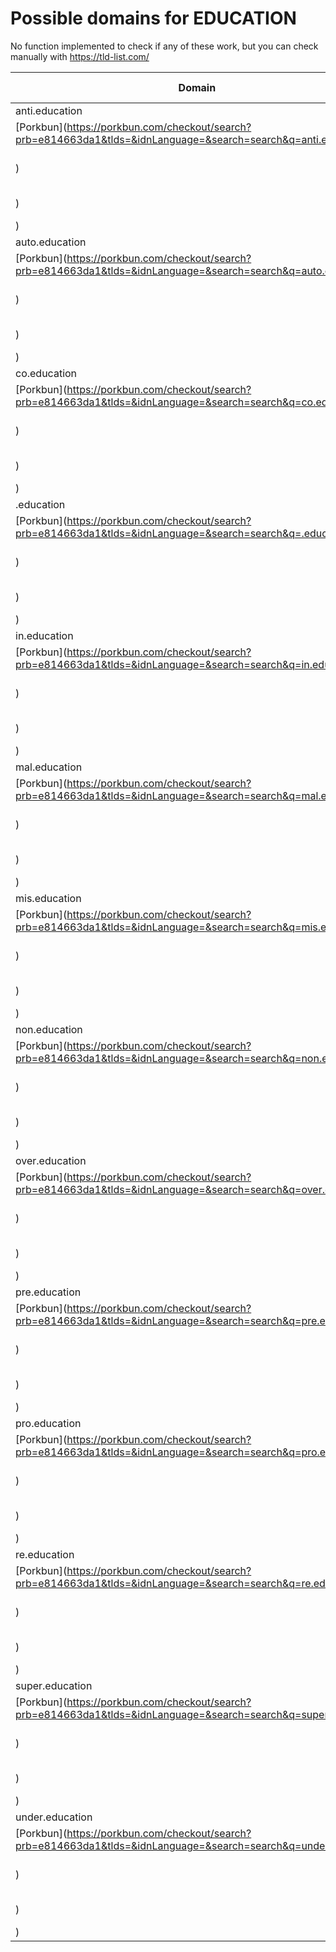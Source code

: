 # Possible domains for EDUCATION

No function implemented to check if any of these work, but you can check manually with https://tld-list.com/

| Domain | Porkbun | NameCheap | Google Domains |
|---|---|---|---|
| anti.education | [Porkbun](https://porkbun.com/checkout/search?prb=e814663da1&tlds=&idnLanguage=&search=search&q=anti.education) | [Namecheap](https://www.namecheap.com/domains/registration/results/?domain=anti.education) | [Google](https://domains.google.com/registrar/search?searchTerm=anti.education) |
| auto.education | [Porkbun](https://porkbun.com/checkout/search?prb=e814663da1&tlds=&idnLanguage=&search=search&q=auto.education) | [Namecheap](https://www.namecheap.com/domains/registration/results/?domain=auto.education) | [Google](https://domains.google.com/registrar/search?searchTerm=auto.education) |
| co.education | [Porkbun](https://porkbun.com/checkout/search?prb=e814663da1&tlds=&idnLanguage=&search=search&q=co.education) | [Namecheap](https://www.namecheap.com/domains/registration/results/?domain=co.education) | [Google](https://domains.google.com/registrar/search?searchTerm=co.education) |
| .education | [Porkbun](https://porkbun.com/checkout/search?prb=e814663da1&tlds=&idnLanguage=&search=search&q=.education) | [Namecheap](https://www.namecheap.com/domains/registration/results/?domain=.education) | [Google](https://domains.google.com/registrar/search?searchTerm=.education) |
| in.education | [Porkbun](https://porkbun.com/checkout/search?prb=e814663da1&tlds=&idnLanguage=&search=search&q=in.education) | [Namecheap](https://www.namecheap.com/domains/registration/results/?domain=in.education) | [Google](https://domains.google.com/registrar/search?searchTerm=in.education) |
| mal.education | [Porkbun](https://porkbun.com/checkout/search?prb=e814663da1&tlds=&idnLanguage=&search=search&q=mal.education) | [Namecheap](https://www.namecheap.com/domains/registration/results/?domain=mal.education) | [Google](https://domains.google.com/registrar/search?searchTerm=mal.education) |
| mis.education | [Porkbun](https://porkbun.com/checkout/search?prb=e814663da1&tlds=&idnLanguage=&search=search&q=mis.education) | [Namecheap](https://www.namecheap.com/domains/registration/results/?domain=mis.education) | [Google](https://domains.google.com/registrar/search?searchTerm=mis.education) |
| non.education | [Porkbun](https://porkbun.com/checkout/search?prb=e814663da1&tlds=&idnLanguage=&search=search&q=non.education) | [Namecheap](https://www.namecheap.com/domains/registration/results/?domain=non.education) | [Google](https://domains.google.com/registrar/search?searchTerm=non.education) |
| over.education | [Porkbun](https://porkbun.com/checkout/search?prb=e814663da1&tlds=&idnLanguage=&search=search&q=over.education) | [Namecheap](https://www.namecheap.com/domains/registration/results/?domain=over.education) | [Google](https://domains.google.com/registrar/search?searchTerm=over.education) |
| pre.education | [Porkbun](https://porkbun.com/checkout/search?prb=e814663da1&tlds=&idnLanguage=&search=search&q=pre.education) | [Namecheap](https://www.namecheap.com/domains/registration/results/?domain=pre.education) | [Google](https://domains.google.com/registrar/search?searchTerm=pre.education) |
| pro.education | [Porkbun](https://porkbun.com/checkout/search?prb=e814663da1&tlds=&idnLanguage=&search=search&q=pro.education) | [Namecheap](https://www.namecheap.com/domains/registration/results/?domain=pro.education) | [Google](https://domains.google.com/registrar/search?searchTerm=pro.education) |
| re.education | [Porkbun](https://porkbun.com/checkout/search?prb=e814663da1&tlds=&idnLanguage=&search=search&q=re.education) | [Namecheap](https://www.namecheap.com/domains/registration/results/?domain=re.education) | [Google](https://domains.google.com/registrar/search?searchTerm=re.education) |
| super.education | [Porkbun](https://porkbun.com/checkout/search?prb=e814663da1&tlds=&idnLanguage=&search=search&q=super.education) | [Namecheap](https://www.namecheap.com/domains/registration/results/?domain=super.education) | [Google](https://domains.google.com/registrar/search?searchTerm=super.education) |
| under.education | [Porkbun](https://porkbun.com/checkout/search?prb=e814663da1&tlds=&idnLanguage=&search=search&q=under.education) | [Namecheap](https://www.namecheap.com/domains/registration/results/?domain=under.education) | [Google](https://domains.google.com/registrar/search?searchTerm=under.education) |
